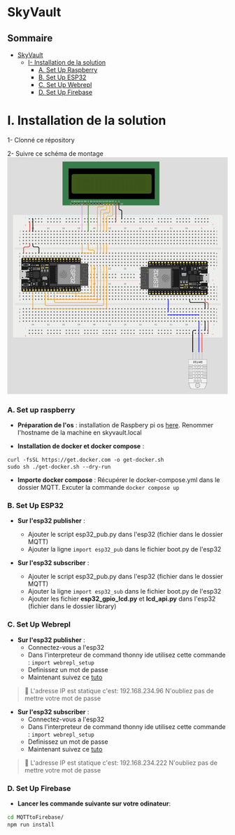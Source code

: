 # SkyVault

## Sommaire

- [SkyVault](#SkyVault)
  - [I- Installation de la solution](#i-installation-de-la-solution)
    - [A. Set Up Raspberry](#a-set-up-raspberry)
    - [B. Set Up ESP32](#b-set-up-esp32)
    - [C. Set Up Webrepl](#c-set-up-webrepl)
    - [D. Set Up Firebase](#d-set-up-firebase)

# I. Installation de la solution

1- Clonné ce répository

2- Suivre ce schéma de montage ![schéma installation](img/schema_montage.png)

### A. Set up raspberry
- **Préparation de l'os** : installation de Raspbery pi os [here](https://www.raspberrypi.com/software/). Renommer l'hostname de la machine en skyvault.local        

- **Installation de docker et docker compose** : 
```
curl -fsSL https://get.docker.com -o get-docker.sh
sudo sh ./get-docker.sh --dry-run
```
- **Importe docker compose** : Récupérer le docker-compose.yml dans le dossier MQTT. Excuter la commande ``` docker compose up ```

### B. Set Up ESP32
- **Sur l'esp32 publisher** :
  - Ajouter le script esp32_pub.py dans l'esp32 (fichier dans le dossier MQTT)
  - Ajouter la ligne ```import esp32_pub``` dans le fichier boot.py de l'esp32

- **Sur l'esp32 subscriber** :
  - Ajouter le script esp32_pub.py dans l'esp32 (fichier dans le dossier MQTT)
  - Ajouter la ligne ```import esp32_sub``` dans le fichier boot.py de l'esp32
  - Ajouter les fichier **esp32_gpio_lcd.py** et **lcd_api.py** dans l'esp32 (fichier dans le dossier library)

### C. Set Up Webrepl

- **Sur l'esp32 publisher** :
  - Connectez-vous a l'esp32
  - Dans l'interpreteur de command thonny ide utilisez cette commande : ```import webrepl_setup```
  - Definissez un mot de passe
  - Maintenant suivez ce [tuto](https://bhave.sh/micropython-webrepl-thonny/)

> :speech_balloon:
> L'adresse IP est statique c'est: 192.168.234.96
> N'oubliez pas de mettre votre mot de passe

- **Sur l'esp32 subscriber** :
  - Connectez-vous a l'esp32
  - Dans l'interpreteur de command thonny ide utilisez cette commande : ```import webrepl_setup```
  - Definissez un mot de passe
  - Maintenant suivez ce [tuto](https://bhave.sh/micropython-webrepl-thonny/)

> :speech_balloon:
> L'adresse IP est statique c'est: 192.168.234.222
> N'oubliez pas de mettre votre mot de passe

### D. Set Up Firebase
- **Lancer les commande suivante sur votre odinateur**: 

```bash
cd MQTTtoFirebase/
npm run install
```

